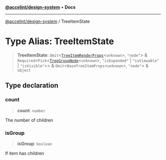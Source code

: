 [**@accelint/design-system**](../README.md) • **Docs**

***

[@accelint/design-system](../README.md) / TreeItemState

# Type Alias: TreeItemState

> **TreeItemState**: `Omit`\<[`TreeItemRenderProps`](TreeItemRenderProps.md)\<`unknown`\>, `"node"`\> & `Required`\<`Pick`\<[`TreeGroupNode`](TreeGroupNode.md)\<`unknown`\>, `"isExpanded"` \| `"isViewable"` \| `"isVisible"`\>\> & `Omit`\<`BaseTreeItemProps`\<`unknown`\>, `"node"`\> & `object`

## Type declaration

### count

> **count**: `number`

The number of children

### isGroup

> **isGroup**: `boolean`

If item has children
